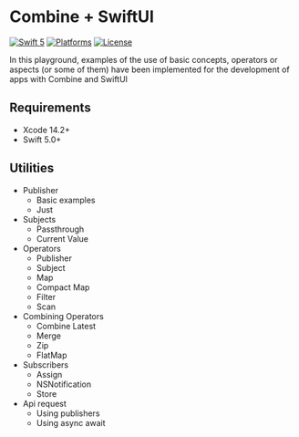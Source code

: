 # Combine + SwiftUI

[![Swift 5](https://img.shields.io/badge/Swift-5.0-orange.svg)](#)
[![Platforms](https://img.shields.io/cocoapods/p/iOS-Utils.svg?style=flat)](#)
[![License](https://img.shields.io/cocoapods/l/iOS-Utils.svg?style=flat)](http://doge.mit-license.org)

In this playground, examples of the use of basic concepts, operators or aspects (or some of them) have been implemented for the development of apps with Combine and SwiftUI

## Requirements

- Xcode 14.2+
- Swift 5.0+

## Utilities
- Publisher
    - Basic examples
    - Just
- Subjects
    - Passthrough
    - Current Value
- Operators
    - Publisher
    - Subject
    - Map
    - Compact Map
    - Filter
    - Scan
- Combining Operators
    - Combine Latest
    - Merge
    - Zip
    - FlatMap
- Subscribers
    - Assign
    - NSNotification
    - Store
- Api request
    - Using publishers
    - Using async await

